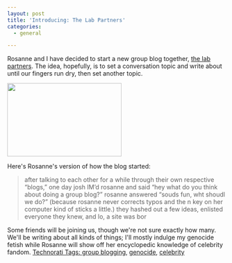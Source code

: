 ```yaml
---
layout: post
title: 'Introducing: The Lab Partners'
categories:
  - general

---
```


Rosanne and I have decided to start a new group blog together, <a href="http://www.thelabpartners.com">the lab partners</a>.  The idea, hopefully, is to set a conversation topic and write about until our fingers run dry, then set another topic.

<img width="263" height="169" src="http://static.flickr.com/23/90931161_be8ccefb5e.jpg" />

Here's Rosanne's version of how the blog started:
<blockquote>after talking to each other for a while through their own respective
“blogs,” one day josh IM’d rosanne and said “hey what do you think
about doing a group blog?” rosanne answered “souds fun, wht shoudl we
do?” (because rosanne never corrects typos and the n key on her
computer kind of sticks a little.) they hashed out a few ideas,
enlisted everyone they knew, and lo, a site was bor</blockquote>
Some friends will be joining us, though we're not sure exactly how many.  We'll be writing about all kinds of things; I'll mostly indulge my genocide fetish while Rosanne will show off her encyclopedic knowledge of celebrity fandom.

<a rel="tag" href="http://technorati.com/tag/celebrity%20" />
Technorati Tags: <a rel="tag" href="http://technorati.com/tag/group%20blogging">group blogging</a>, <a rel="tag" href="http://technorati.com/tag/genocide">genocide</a>, <a rel="tag" href="http://technorati.com/tag/celebrity%20">celebrity </a>
